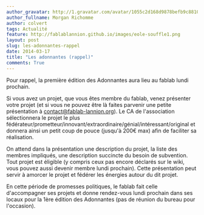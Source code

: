 ```yaml
---
author_gravatar: http://1.gravatar.com/avatar/1055c2d168d9878befb9c8810eda96dc?s=96&d=mm&r=g
author_fullname: Morgan Richomme
author: colvert
tags: Actualité
feature: http://fablablannion.github.io/images/eole-souffle1.png
layout: post
slug: les-adonnantes-rappel
date: 2014-03-17
title: "Les adonnantes (rappel)"
comments: True
---
```

Pour rappel, la première édition des Adonnantes aura lieu au fablab lundi
prochain.

Si vous avez un projet, que vous êtes membre du fablab, venez présenter votre
projet (et si vous ne pouvez être là faites parvenir une petite présentation à
contact@fablab-lannion.org). Le CA de l'association sélectionnera le projet le
plus fédérateur/prometteur/innovant/extraordinaire/génial/intéressant/original
et donnera ainsi un petit coup de pouce (jusqu'à 200€ max) afin de faciliter
sa réalisation.

On attend dans la présentation une description du projet, la liste des membres
impliqués, une description succincte du besoin de subvention. Tout projet est
éligible (y compris ceux pas encore déclarés sur le wiki, vous pouvez aussi
devenir membre lundi prochain). Cette présentation peut servir à amorcer le
projet et fédérer les énergies autour du dit projet.

En cette période de promesses politiques, le fablab fait celle d'accompagner
ses projets et donne rendez-vous lundi prochain dans ses locaux pour la 1ère
édition des Adonnantes (pas de réunion du bureau pour l'occasion).


